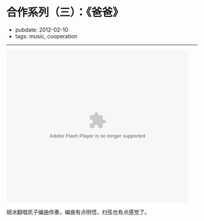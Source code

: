 # 合作系列（三）：《爸爸》

- pubdate: 2012-02-10
- tags: music, cooperation


-----------

<embed src="http://www.tudou.com/v/oJByoQ5peaM/&resourceId=0_05_05_99&bid=05/v.swf" type="application/x-shockwave-flash" allowscriptaccess="always" allowfullscreen="true" wmode="opaque" width="480" height="400"></embed>

胡冰翻唱凯子编曲伴奏，编曲有点明悟，扫弦也有点感觉了。
